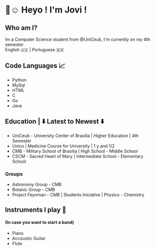 
# 👋☺️ Heyo ! I'm Jovi ! 

## Who am I?
Im a Computer Science student from @UniCeub, I'm currently on my 4th semester <br>
English :us: | Portuguese 🇧🇷

## Code Languages 📈 

* Python
* MySql
* HTML
* C
* Go
* Java

## Education | ⬇️ Latest to Newest ⬇️
*  UniCeub - University Center of Brasília | Higher Education | 4th Semester
*  Unico                                   | Medicine Course for University | 1 y and 1/2
*  CMB - Military School of Brasilia       | High School - Middle School
*  CSCM - Sacred Heart of Mary             | Intermediate School - Elementary School

### Groups
* Astronomy Group - CMB
* Botanic Group - CMB
* Project Feynman - CMB | Students Iniciative | Physics - Chemistry

## Instruments I play 🎵
#### (In case you want to start a band)
*  Piano
*  Accoustic Guitar
*  Flute

<!--
**Joviviz/Joviviz** is a ✨ _special_ ✨ repository because its `README.md` (this file) appears on your GitHub profile.

Here are some ideas to get you started:

- 🔭 I’m currently working on ...
- 🌱 I’m currently learning ...
- 👯 I’m looking to collaborate on ...
- 🤔 I’m looking for help with ...
- 💬 Ask me about ...
- 📫 How to reach me: ...
- 😄 Pronouns: ...
- ⚡ Fun fact: ...
-->
